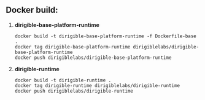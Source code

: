 ## Docker build:

1. **dirigible-base-platform-runtime**
    ```
    docker build -t dirigible-base-platform-runtime -f Dockerfile-base .
    docker tag dirigible-base-platform-runtime dirigiblelabs/dirigible-base-platform-runtime
    docker push dirigiblelabs/dirigible-base-platform-runtime
    ```

1. **dirigible-runtime**
    ```
    docker build -t dirigible-runtime .
    docker tag dirigible-runtime dirigiblelabs/dirigible-runtime
    docker push dirigiblelabs/dirigible-runtime
    ```